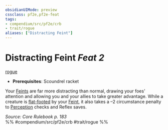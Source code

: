 ```yaml
---
obsidianUIMode: preview
cssclass: pf2e,pf2e-feat
tags:
- compendium/src/pf2e/crb
- trait/rogue
aliases: ["Distracting Feint"]
---
```

# Distracting Feint  *Feat 2*  
[rogue](../../rules/traits/rogue.md)  

- **Prerequisites**: Scoundrel racket

Your [Feints](../../rules/actions/feint.md) are far more distracting than normal, drawing your foes' attention and allowing you and your allies to take greater advantage. While a creature is [flat-footed](../../rules/conditions.md#Flat-footed) by your [Feint](../../rules/actions/feint.md), it also takes a –2 circumstance penalty to [Perception](../skills.md#Perception) checks and Reflex saves.

*Source: Core Rulebook p. 183*  
%% #compendium/src/pf2e/crb #trait/rogue %%